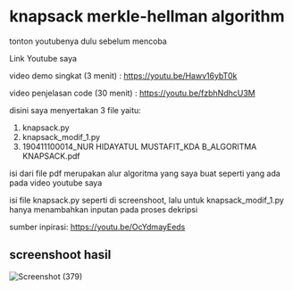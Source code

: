 # knapsack merkle-hellman algorithm 

tonton youtubenya dulu sebelum mencoba

Link Youtube saya 

video demo singkat (3 menit) : https://youtu.be/Hawv16ybT0k

video penjelasan code (30 menit) : https://youtu.be/fzbhNdhcU3M

disini saya menyertakan 3 file yaitu:
1. knapsack.py
2. knapsack_modif_1.py
3. 190411100014_NUR HIDAYATUL MUSTAFIT_KDA B_ALGORITMA KNAPSACK.pdf

isi dari file pdf merupakan alur algoritma yang saya buat seperti yang ada pada video youtube saya

isi file knapsack.py seperti di screenshoot, lalu untuk knapsack_modif_1.py hanya menambahkan inputan pada proses dekripsi

sumber inpirasi: https://youtu.be/OcYdmayEeds
## screenshoot hasil
![Screenshot (379)](https://user-images.githubusercontent.com/85481986/136701025-b028753e-1d97-46dd-a8d7-6611ab581e68.png)
